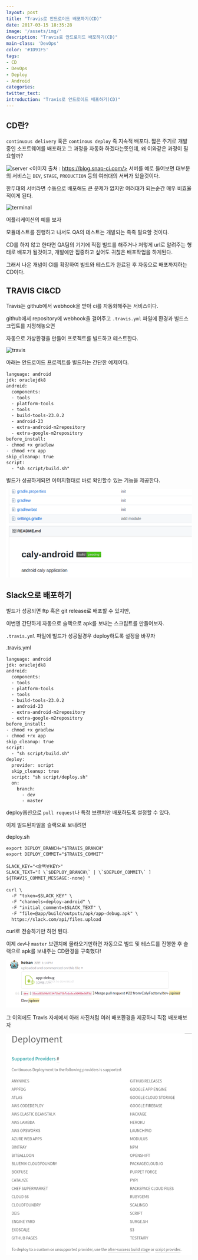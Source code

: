```yaml
---
layout: post
title: "Travis로 안드로이드 배포하기(CD)"
date: 2017-03-15 18:35:28
image: '/assets/img/'
description: "Travis로 안드로이드 배포하기(CD)"
main-class: 'DevOps'
color: '#1D91F5'
tags:
- CD
- DevOps
- Deploy
- Android
categories:
twitter_text:
introduction: "Travis로 안드로이드 배포하기(CD)"
---
```


CD란?
------
`continuous delivery` 혹은 `continous deploy` 즉 지속적 배포다.
짧은 주기로 개발중인 소프트웨어를 배포하고 그 과정을 자동화 하겠다는뜻인데, 왜 이와같은 과정이 필요할까?

![server](https://blog.snap-ci.com/assets/images/screenshots/pm-guide-cd-devops/snap-ci-continuous-delivery.png)
<이미지 출처 : https://blog.snap-ci.com/>
서버를 예로 들어보면 대부분의 서비스는 `DEV`, `STAGE`, `PRODUCTION` 등의 여러대의 서버가 있을것이다. 

한두대의 서버라면 수동으로 배포해도 큰 문제가 없지만 여러대가 되는순간 매우 비효율적이게 된다.

![terminal](https://github.com/CalyFactory/CalyFactory.github.io/blob/master/assets/img/jspiner/cd_1.png?raw=true)

어플리케이션의 예를 보자

모듈테스트를 진행하고 나서도 QA의 테스트는 개발되는 족족 필요할 것이다.

CD를 하지 않고 한다면 QA팀의 기기에 직접 빌드를 해주거나 저렇게 url로 알려주는 형태로 배포가 될것이고, 개발에만 집중하고 싶어도 귀찮은 배포작업을 하게된다.

그래서 나온 개념이 CI를 확장하여 빌드와 테스트가 완료된 후 자동으로 배포까지하는 CD이다.

TRAVIS CI&CD
--------
Travis는 github에서 webhook을 받아 ci를 자동화해주는 서비스이다.

github에서 repository에 webhook을 걸어주고 `.travis.yml` 파일에 환경과 빌드스크립트를 지정해놓으면

자동으로 가상환경을 만들어 프로젝트를 빌드하고 테스트한다.

![travis](http://tattoocoder.com/content/images/2015/11/Docker-CI-CD.png)

아래는 안드로이드 프로젝트를 빌드하는 간단한 예제이다.

```
language: android
jdk: oraclejdk8
android:
  components:
  - tools
  - platform-tools
  - tools
  - build-tools-23.0.2
  - android-23
  - extra-android-m2repository
  - extra-google-m2repository
before_install:
- chmod +x gradlew
- chmod +rx app 
skip_cleanup: true
script: 
  - "sh script/build.sh"
```

빌드가 성공하게되면 이미지형태로 바로 확인할수 있는 기능을 제공한다.


![terminal](https://github.com/CalyFactory/CalyFactory.github.io/blob/master/assets/img/jspiner/cd_2.png?raw=true)

Slack으로 배포하기
------

빌드가 성공되면 ftp 혹은 git release로 배포할 수 있지만,

이번엔 간단하게 자동으로 슬랙으로 apk를 보내는 스크립트를 만들어보자.

`.travis.yml` 파일에 빌드가 성공될경우 deploy하도록 설정을 바꾸자

.travis.yml
```
language: android
jdk: oraclejdk8
android:
  components:
  - tools
  - platform-tools
  - tools
  - build-tools-23.0.2
  - android-23
  - extra-android-m2repository
  - extra-google-m2repository
before_install:
- chmod +x gradlew
- chmod +rx app 
skip_cleanup: true
script: 
  - "sh script/build.sh"
deploy:
  provider: script
  skip_cleanup: true
  script: "sh script/deploy.sh"
  on:
    branch:
      - dev
      - master
```

deploy옵션으로 `pull request`나 특정 브랜치만 배포하도록 설정할 수 있다.

이제 빌드된파일을 슬랙으로 보내려면

deploy.sh
```
export DEPLOY_BRANCH="$TRAVIS_BRANCH"
export DEPLOY_COMMIT="$TRAVIS_COMMIT"

SLACK_KEY="<슬랙봇KEY>"
SLACK_TEXT="[ \`$DEPLOY_BRANCH\` | \`$DEPLOY_COMMIT\` ] ${TRAVIS_COMMIT_MESSAGE:-none} "

curl \
  -F "token=$SLACK_KEY" \
  -F "channels=deploy-android" \
  -F "initial_comment=$SLACK_TEXT" \
  -F "file=@app/build/outputs/apk/app-debug.apk" \
  https://slack.com/api/files.upload
```

curl로 전송하기만 하면 된다.

이제 `dev`나 `master` 브랜치에 올라오기만하면 
자동으로 빌드 및 테스트를 진행한 후 슬랙으로 apk를 보내주는 CD환경을 구축했다!

![terminal](https://github.com/CalyFactory/CalyFactory.github.io/blob/master/assets/img/jspiner/cd_3.png?raw=true)

그 이외에도 Travis 자체에서 아래 사진처럼 여러 배포환경을 제공하니 직접 배포해보자

![terminal](https://github.com/CalyFactory/CalyFactory.github.io/blob/master/assets/img/jspiner/cd_4.png?raw=true)
